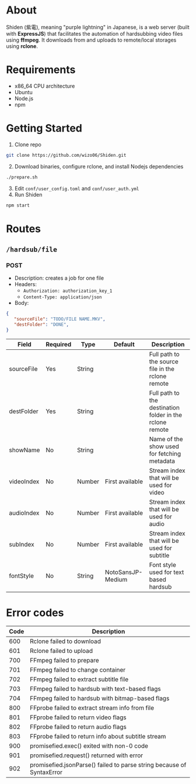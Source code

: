 # About
Shiden (紫電), meaning "purple lightning" in Japanese, is a web server (built with **ExpressJS**) that facilitates the automation of hardsubbing video files using **ffmpeg**.
It downloads from and uploads to remote/local storages using **rclone**.

# Requirements
- x86_64 CPU architecture
- Ubuntu
- Node.js
- npm

# Getting Started

1. Clone repo
```bash
git clone https://github.com/wizo06/Shiden.git
```
2. Download binaries, configure rclone, and install Nodejs dependencies
```bash
./prepare.sh
```
3. Edit `conf/user_config.toml` and `conf/user_auth.yml`
4. Run Shiden
```bash
npm start
```

# Routes

## `/hardsub/file`

### POST
  - Description: creates a job for one file
  - Headers:
    - `Authorization: authorization_key_1`
    - `Content-Type: application/json`
  - Body:
   ```json
  {
      "sourceFile": "TODO/FILE NAME.MKV",
      "destFolder": "DONE",
  }
  ``` 

| Field | Required | Type | Default | Description |
| --- | --- | --- | --- | --- |
| sourceFile | Yes | String | | Full path to the source file in the rclone remote |
| destFolder | Yes | String | | Full path to the destination folder in the rclone remote |
| showName | No | String | | Name of the show used for fetching metadata |
| videoIndex | No | Number | First available | Stream index that will be used for video |
| audioIndex | No | Number | First available | Stream index that will be used for audio |
| subIndex | No | Number | First available | Stream index that will be used for subtitle |
| fontStyle | No | String | NotoSansJP-Medium | Font style used for text based hardsub |

# Error codes

| Code | Description |
| --- | --- |
| 600 | Rclone failed to download |
| 601 | Rclone failed to upload |
| 700 | FFmpeg failed to prepare |
| 701 | FFmpeg failed to change container |
| 702 | FFmpeg failed to extract subtitle file |
| 703 | FFmpeg failed to hardsub with text-based flags |
| 704 | FFmpeg failed to hardsub with bitmap-based flags |
| 800 | FFprobe failed to extract stream info from file |
| 801 | FFprobe failed to return video flags |
| 802 | FFprobe failed to return audio flags |
| 803 | FFprobe failed to return info about subtitle stream |
| 900 | promisefied.exec() exited with non-0 code |
| 901 | promisefied.request() returned with error |
| 902 | promisefied.jsonParse() failed to parse string because of SyntaxError |